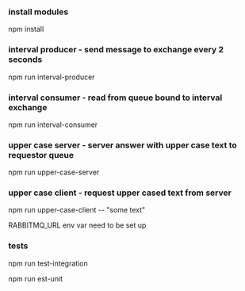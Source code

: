 ### install modules
npm install
### interval producer - send message to exchange every 2 seconds
npm run interval-producer

### interval consumer - read from queue bound to interval exchange
npm run interval-consumer

### upper case server - server answer with upper case text to requestor queue
npm run upper-case-server

### upper case client - request upper cased text from server
npm run upper-case-client -- "some text"

RABBITMQ_URL env var need to be set up

### tests
npm run test-integration

npm run est-unit
